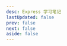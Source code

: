 ```yaml
---
desc: Express 学习笔记
lastUpdated: false
prev: false
next: false
aside: false
---
```


<SummaryPage path="/后端知识/Express/" :desc="$frontmatter.desc"></SummaryPage>
